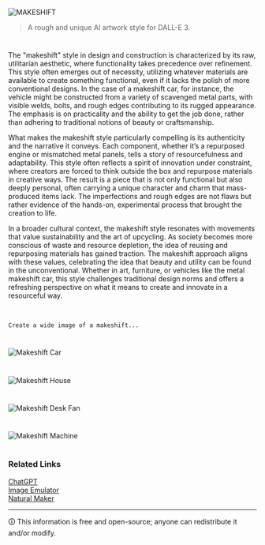 ![MAKESHIFT](https://github.com/user-attachments/assets/2f3384c7-f4d8-41cb-bdb4-0393591a0dc8)

> A rough and unique AI artwork style for DALL-E 3.

#

The "makeshift" style in design and construction is characterized by its raw, utilitarian aesthetic, where functionality takes precedence over refinement. This style often emerges out of necessity, utilizing whatever materials are available to create something functional, even if it lacks the polish of more conventional designs. In the case of a makeshift car, for instance, the vehicle might be constructed from a variety of scavenged metal parts, with visible welds, bolts, and rough edges contributing to its rugged appearance. The emphasis is on practicality and the ability to get the job done, rather than adhering to traditional notions of beauty or craftsmanship.

What makes the makeshift style particularly compelling is its authenticity and the narrative it conveys. Each component, whether it’s a repurposed engine or mismatched metal panels, tells a story of resourcefulness and adaptability. This style often reflects a spirit of innovation under constraint, where creators are forced to think outside the box and repurpose materials in creative ways. The result is a piece that is not only functional but also deeply personal, often carrying a unique character and charm that mass-produced items lack. The imperfections and rough edges are not flaws but rather evidence of the hands-on, experimental process that brought the creation to life.

In a broader cultural context, the makeshift style resonates with movements that value sustainability and the art of upcycling. As society becomes more conscious of waste and resource depletion, the idea of reusing and repurposing materials has gained traction. The makeshift approach aligns with these values, celebrating the idea that beauty and utility can be found in the unconventional. Whether in art, furniture, or vehicles like the metal makeshift car, this style challenges traditional design norms and offers a refreshing perspective on what it means to create and innovate in a resourceful way.

<br>

```
Create a wide image of a makeshift...
```

#

![Makeshift Car](https://github.com/user-attachments/assets/9795627a-3a77-462e-bd71-73745de61bd3)

#

![Makeshift House](https://github.com/user-attachments/assets/ccd8a05e-1fc9-446c-9a1b-f888bf61ad69)

#

![Makeshift Desk Fan](https://github.com/user-attachments/assets/a0b1f36a-a1ed-4a57-84a4-e791fa1386ab)

#

![Makeshift Machine](https://github.com/user-attachments/assets/8c9c0cb1-53d7-48b2-aec9-ed920970c7d6)

#
### Related Links

[ChatGPT](https://github.com/sourceduty/ChatGPT)
<br>
[Image Emulator](https://github.com/sourceduty/Image_Emulator)
<br>
[Natural Maker](https://github.com/sourceduty/Natural_Maker)

***
🛈 This information is free and open-source; anyone can redistribute it and/or modify.
